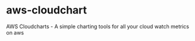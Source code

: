 aws-cloudchart
==============

AWS Cloudcharts - A simple charting tools for all your cloud watch metrics on aws